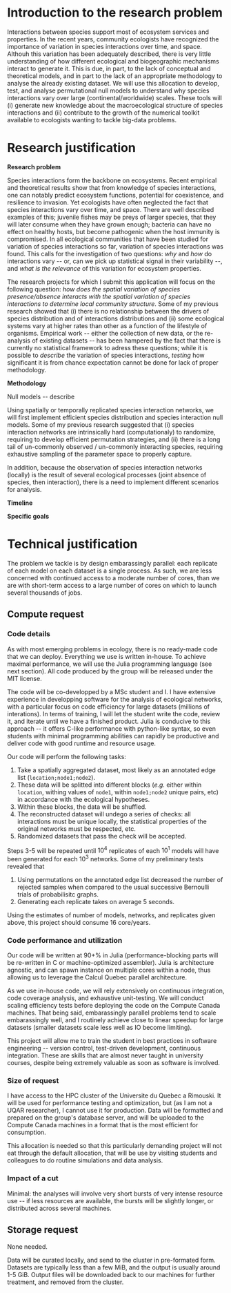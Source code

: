 # Introduction to the research problem

Interactions between species support most of ecosystem services and properties. In the recent years, community ecologists have recognized the importance of variation in species interactions over time, and space. Althouh this variation has been adequately described, there is very little understanding of how different ecological and biogeographic mechanisms interact to generate it. This is due, in part, to the lack of conceptual and theoretical models, and in part to the lack of an appropriate methodology to analyse the already existing dataset. We will use this allocation to develop, test, and analyse permutational null models to understand why species interactions vary over large (continental/worldwide) scales. These tools will (i) generate new knowledge about the macroecological structure of species interactions and (ii) contribute to the growth of the numerical toolkit available to ecologists wanting to tackle big-data problems.

# Research justification

**Research problem**

Species interactions form the backbone on ecosystems. Recent empirical and theoretical results show that from knowledge of species interactions, one can notably predict ecosystem functions, potential for coexistence, and resilience to invasion. Yet ecologists have often neglected the fact that species interactions vary over time, and space. There are well described examples of this; juvenile fishes may be preys of larger species, that they will later consume when they have grown enough; bacteria can have no effect on healthy hosts, but become pathogenic when the host immunity is compromised. In all ecological communities that have been studied for variation of species interactions so far, variation of species interactions was found. This calls for the investigation of two questions: *why* and *how* do interactions vary -- or, can we pick up statistical signal in their variability --, and *what is the relevance* of this variation for ecosystem properties.

The research projects for which I submit this application will focus on the following question: *how does the spatial variation of species presence/absence interacts with the spatial variation of species interactions to determine local community structure*. Some of my previous research showed that (i) there is no relationship between the drivers of species distribution and of interactions distributions and (ii) some ecological systems vary at higher rates than other as a function of the lifestyle of organisms. Empirical work -- either the collection of new data, or the re-analysis of existing datasets -- has been hampered by the fact that there is currently no statistical framework to adress these questions; while it is possible to *describe* the variation of species interactions, *testing* how significant it is from chance expectation cannot be done for lack of proper methodology.

**Methodology**

Null models -- describe

Using spatially or temporally replicated species interaction networks, we will first implement efficient species distribution and species interaction null models. Some of my previous research suggested that (i) species interaction networks are intrinsically hard (computationaly) to randomize, requiring to develop efficient permutation strategies, and (ii) there is a long tail of un-commonly observed / un-commonly interacting species, requiring exhaustive sampling of the parameter space to properly capture.

In addition, because the observation of species interaction networks (locally) is the result of several ecological processes (joint absence of species, then interaction), there is a need to implement different scenarios for analysis.

**Timeline**

**Specific goals**

# Technical justification

The problem we tackle is by design embarassingly parallel: each replicate of each model on each dataset is a single process. As such, we are less concerned with continued access to a moderate number of cores, than we are with short-term access to a large number of cores on which to launch several thousands of jobs.

## Compute request

### Code details

As with most emerging problems in ecology, there is no ready-made code that we can deploy. Everything we use is written in-house. To achieve maximal performance, we will use the Julia programming language (see next section). All code produced by the group will be released under the MIT license.

The code will be co-developped by a MSc student and I. I have extensive experience in developping software for the analysis of ecological networks, with a particular focus on code efficiency for large datasets (millions of interations). In terms of training, I will let the student write the code, review it, and iterate until we have a finished product. Julia is conducive to this approach -- it offers C-like performance with python-like syntax, so even students with minimal programming abilities can rapidly be productive and deliver code with good runtime and resource usage.

Our code will perform the following tasks:

1. Take a spatially aggregated dataset, most likely as an annotated edge list (`location;node1;node2`).
2. These data will be splitted into different blocks (*e.g.* either within `location`, withing values of `node1`, within `node1;node2` unique pairs, etc) in accordance with the ecological hypotheses.
3. Within these blocks, the data will be shuffled.
4. The reconstructed dataset will undego a series of checks: all interactions must be unique locally, the statistical properties of the original networks must be respected, etc.
5. Randomized datasets that pass the check will be accepted.

Steps 3-5 will be repeated until $10^4$ replicates of each $10^1$ models will have been generated for each $10^3$ networks. Some of my preliminary tests revealed that

1. Using permutations on the annotated edge list decreased the number of rejected samples when compared to the usual successive Bernoulli trials of probabilisitc graphs.
2. Generating each replicate takes on average 5 seconds.

Using the estimates of number of models, networks, and replicates given above, this project should consume 16 core/years. 

### Code performance and utilization

Our code will be written at 90+% in Julia (performance-blocking parts will be re-written in C or machine-optimized assembler). Julia is architecture agnostic, and can spawn instance on multiple cores within a node, thus allowing us to leverage the Calcul Quebec parallel architecture.

As we use in-house code, we will rely extensively on continuous integration, code coverage analysis, and exhaustive unit-testing. We will conduct scaling efficiency tests before deploying the code on the Compute Canada machines. That being said, embarassingly parallel problems tend to scale embarassingly well, and I routinely achieve close to linear speedup for large datasets (smaller datasets scale less well as IO become limiting).

This project will allow me to train the student in best practices in software engineering -- version control, test-driven development, continuous integration. These are skills that are almost never taught in university courses, despite being extremely valuable as soon as software is involved.

### Size of request

I have access to the HPC cluster of the Universite du Quebec a Rimouski. It will be used for performance testing and optimization, but (as I am not a UQAR researcher), I cannot use it for production. Data will be formatted and prepared on the group's database server, and will be uploaded to the Compute Canada machines in a format that is the most efficient for consumption.

This allocation is needed so that this particularly demanding project will not eat through the default allocation, that will be use by visiting students and colleagues to do routine simulations and data analysis.

### Impact of a cut

Minimal: the analyses will involve very short bursts of very intense resource use -- if less resources are available, the bursts will be slightly longer, or distributed across several machines.

## Storage request

None needed.

Data will be curated locally, and send to the cluster in pre-formated form. Datasets are typically less than a few MiB, and the output is usually around 1-5 GiB. Output files will be downloaded back to our machines for further treatment, and removed from the cluster.
